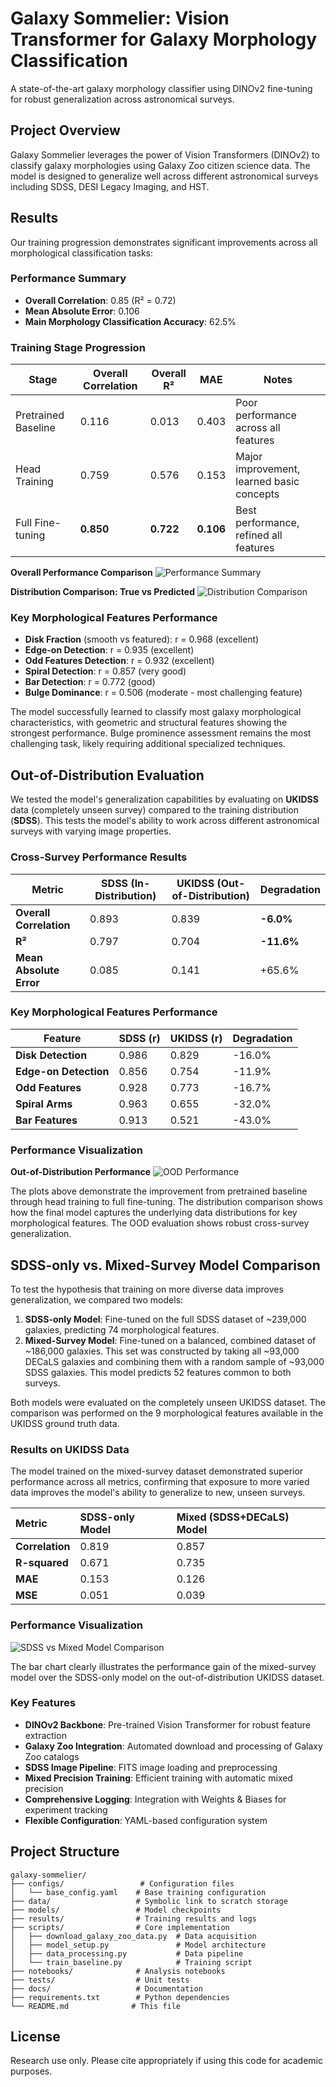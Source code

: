 # Galaxy Sommelier: Vision Transformer for Galaxy Morphology Classification

A state-of-the-art galaxy morphology classifier using DINOv2 fine-tuning for robust generalization across astronomical surveys.

## Project Overview

Galaxy Sommelier leverages the power of Vision Transformers (DINOv2) to classify galaxy morphologies using Galaxy Zoo citizen science data. The model is designed to generalize well across different astronomical surveys including SDSS, DESI Legacy Imaging, and HST.

## Results

Our training progression demonstrates significant improvements across all morphological classification tasks:

### Performance Summary
- **Overall Correlation**: 0.85 (R² = 0.72)
- **Mean Absolute Error**: 0.106 
- **Main Morphology Classification Accuracy**: 62.5%

### Training Stage Progression
| Stage | Overall Correlation | Overall R² | MAE | Notes |
|-------|-------------------|------------|-----|--------|
| Pretrained Baseline | 0.116 | 0.013 | 0.403 | Poor performance across all features |
| Head Training | 0.759 | 0.576 | 0.153 | Major improvement, learned basic concepts |
| Full Fine-tuning | **0.850** | **0.722** | **0.106** | Best performance, refined all features |


**Overall Performance Comparison**
![Performance Summary](benchmark_results/comparison_plots/performance_summary.png)

**Distribution Comparison: True vs Predicted**
![Distribution Comparison](benchmark_results/comparison_plots/distribution_comparison.png)


### Key Morphological Features Performance
- **Disk Fraction** (smooth vs featured): r = 0.968 (excellent)
- **Edge-on Detection**: r = 0.935 (excellent) 
- **Odd Features Detection**: r = 0.932 (excellent)
- **Spiral Detection**: r = 0.857 (very good)
- **Bar Detection**: r = 0.772 (good)
- **Bulge Dominance**: r = 0.506 (moderate - most challenging feature)

The model successfully learned to classify most galaxy morphological characteristics, with geometric and structural features showing the strongest performance. Bulge prominence assessment remains the most challenging task, likely requiring additional specialized techniques.

## Out-of-Distribution Evaluation

We tested the model's generalization capabilities by evaluating on **UKIDSS** data (completely unseen survey) compared to the training distribution (**SDSS**). This tests the model's ability to work across different astronomical surveys with varying image properties.

### Cross-Survey Performance Results

| **Metric** | **SDSS (In-Distribution)** | **UKIDSS (Out-of-Distribution)** | **Degradation** |
|------------|----------------------------|-----------------------------------|-----------------|
| **Overall Correlation** | 0.893 | 0.839 | **-6.0%** |
| **R²** | 0.797 | 0.704 | **-11.6%** |
| **Mean Absolute Error** | 0.085 | 0.141 | +65.6% |

### Key Morphological Features Performance

| **Feature** | **SDSS (r)** | **UKIDSS (r)** | **Degradation** |
|-------------|--------------|----------------|-----------------|
| **Disk Detection** | 0.986 | 0.829 | -16.0% |
| **Edge-on Detection** | 0.856 | 0.754 | -11.9% |
| **Odd Features** | 0.928 | 0.773 | -16.7% |
| **Spiral Arms** | 0.963 | 0.655 | -32.0% |
| **Bar Features** | 0.913 | 0.521 | -43.0% |


### Performance Visualization

**Out-of-Distribution Performance**
![OOD Performance](ood_results/ood_performance_comparison.png)

The plots above demonstrate the improvement from pretrained baseline through head training to full fine-tuning. The distribution comparison shows how the final model captures the underlying data distributions for key morphological features. The OOD evaluation shows robust cross-survey generalization.

## SDSS-only vs. Mixed-Survey Model Comparison

To test the hypothesis that training on more diverse data improves generalization, we compared two models:
1.  **SDSS-only Model**: Fine-tuned on the full SDSS dataset of ~239,000 galaxies, predicting 74 morphological features.
2.  **Mixed-Survey Model**: Fine-tuned on a balanced, combined dataset of ~186,000 galaxies. This set was constructed by taking all ~93,000 DECaLS galaxies and combining them with a random sample of ~93,000 SDSS galaxies. This model predicts 52 features common to both surveys.

Both models were evaluated on the completely unseen UKIDSS dataset. The comparison was performed on the 9 morphological features available in the UKIDSS ground truth data.

### Results on UKIDSS Data

The model trained on the mixed-survey dataset demonstrated superior performance across all metrics, confirming that exposure to more varied data improves the model's ability to generalize to new, unseen surveys.

| Metric | SDSS-only Model | Mixed (SDSS+DECaLS) Model |
| :--- | :--- | :--- |
| **Correlation** | 0.819 | 0.857 |
| **R-squared** | 0.671 | 0.735 |
| **MAE** | 0.153 | 0.126 |
| **MSE** | 0.051 | 0.039 |

### Performance Visualization

![SDSS vs Mixed Model Comparison](benchmark_results/comparison_plots/per_task_correlation_comparison.png)

The bar chart clearly illustrates the performance gain of the mixed-survey model over the SDSS-only model on the out-of-distribution UKIDSS dataset.

<!-- ## Phase 1: Foundation Setup ✅

**Status**: Implementation Complete

### Completed Components

- [x] Project structure setup
- [x] Data directories on NERSC scratch space
- [x] Galaxy Zoo data downloader (`scripts/download_galaxy_zoo_data.py`)
- [x] DINOv2-based model architecture (`scripts/model_setup.py`)
- [x] Data processing pipeline (`scripts/data_processing.py`)
- [x] Training infrastructure (`scripts/train_baseline.py`)
- [x] Configuration management (`configs/base_config.yaml`)
- [x] Requirements specification (`requirements.txt`) -->

### Key Features

- **DINOv2 Backbone**: Pre-trained Vision Transformer for robust feature extraction
- **Galaxy Zoo Integration**: Automated download and processing of Galaxy Zoo catalogs
- **SDSS Image Pipeline**: FITS image loading and preprocessing
- **Mixed Precision Training**: Efficient training with automatic mixed precision
- **Comprehensive Logging**: Integration with Weights & Biases for experiment tracking
- **Flexible Configuration**: YAML-based configuration system
<!-- 
## Quick Start

### 1. Environment Setup

```bash
# Create conda environment
conda create -n galaxy-sommelier python=3.10
conda activate galaxy-sommelier

# Install dependencies
pip install -r requirements.txt
```

### 2. Download Data

```bash
# Download Galaxy Zoo catalogs
python scripts/download_galaxy_zoo_data.py --download-catalogs --sample-size 1000

# Download SDSS images
python scripts/download_galaxy_zoo_data.py --download-images --sample-size 100
```

### 3. Train Baseline Model

```bash
# Train with sample data
python scripts/train_baseline.py --sample-size 100 --epochs 5

# Full training with W&B logging
python scripts/train_baseline.py --wandb
``` -->

## Project Structure

```
galaxy-sommelier/
├── configs/                 # Configuration files
│   └── base_config.yaml    # Base training configuration
├── data/                   # Symbolic link to scratch storage
├── models/                 # Model checkpoints
├── results/                # Training results and logs
├── scripts/                # Core implementation
│   ├── download_galaxy_zoo_data.py  # Data acquisition
│   ├── model_setup.py               # Model architecture
│   ├── data_processing.py           # Data pipeline
│   └── train_baseline.py            # Training script
├── notebooks/              # Analysis notebooks
├── tests/                  # Unit tests
├── docs/                   # Documentation
├── requirements.txt        # Python dependencies
└── README.md              # This file
```

<!-- ## Configuration

The project uses YAML configuration files for easy parameter management. Key settings:

- **Model**: DINOv2 variant, output dimensions, dropout rate
- **Training**: Learning rate, batch size, number of epochs
- **Data**: Paths to catalogs and images, preprocessing options
- **Logging**: Checkpoint frequency, W&B settings

## Data Storage

- **Scratch Directory**: `/pscratch/sd/s/sihany/galaxy-sommelier-data/`
- **SDSS Images**: `data/sdss/`
- **Catalogs**: `data/catalogs/`
- **Processed Data**: `data/processed/` -->

<!-- ## Hardware Requirements

- **GPU**: NVIDIA A100 (available on NERSC Perlmutter)
- **Memory**: 16GB+ RAM recommended
- **Storage**: 100GB+ for full Galaxy Zoo dataset

## Next Steps (Phase 2)

- [ ] DESI Legacy Imaging data collection
- [ ] Cross-survey matching and validation
- [ ] Distribution shift analysis
- [ ] OOD testing framework -->

<!-- ## Contributing

This project follows the plan outlined in `plan.txt`. Please refer to the plan for detailed implementation roadmap and contribute according to the phase structure. -->

## License

Research use only. Please cite appropriately if using this code for academic purposes.
<!-- 
## Contact

Project developed as part of galaxy morphology research at NERSC. -->
